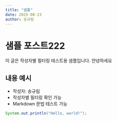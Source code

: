 ```yaml
---
title: "샘플"
date: 2025-08-23
author: 송규림
---
```


# 샘플 포스트222

이 글은 작성자별 필터링 테스트용 샘플입니다.
안녕하세요

## 내용 예시

- 작성자: 송규림
- 작성자별 필터링 확인 가능
- Markdown 문법 테스트 가능

```java
System.out.println("Hello, world!");

